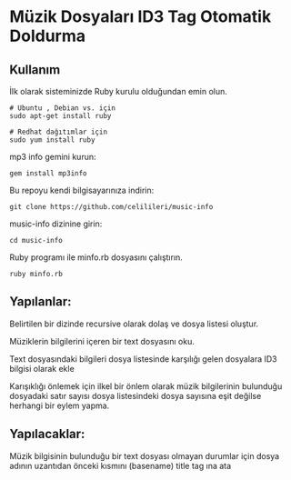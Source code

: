 # Müzik Dosyaları ID3 Tag Otomatik Doldurma

## Kullanım

İlk olarak sisteminizde Ruby kurulu olduğundan emin olun.
~~~
# Ubuntu , Debian vs. için
sudo apt-get install ruby

# Redhat dağıtımlar için
sudo yum install ruby
~~~

mp3 info gemini kurun:
~~~
gem install mp3info
~~~

Bu repoyu kendi bilgisayarınıza indirin:
~~~
git clone https://github.com/celilileri/music-info
~~~

music-info dizinine girin:
~~~
cd music-info
~~~

Ruby programı ile minfo.rb dosyasını çalıştırın.
~~~
ruby minfo.rb
~~~


## Yapılanlar:

Belirtilen bir dizinde recursive olarak dolaş ve dosya listesi oluştur.

Müziklerin bilgilerini içeren bir text dosyasını oku.

Text dosyasındaki bilgileri dosya listesinde karşılığı gelen dosyalara ID3 bilgisi olarak ekle

Karışıklığı önlemek için ilkel bir önlem olarak müzik bilgilerinin bulunduğu dosyadaki satır sayısı dosya listesindeki dosya sayısına eşit değilse herhangi bir eylem yapma.

## Yapılacaklar:

Müzik bilgisinin bulunduğu bir text dosyası olmayan durumlar için dosya adının uzantıdan önceki kısmını (basename) title tag ına ata
